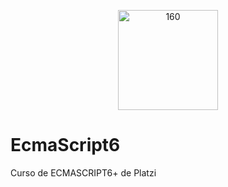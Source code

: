 <p align="center">
  <a href="https://es.wikipedia.org/" target="blank"><img src="https://upload.wikimedia.org/wikipedia/commons/6/6a/JavaScript-logo.png" width="160" alt="160" /></a>
</p>

# EcmaScript6

Curso de ECMASCRIPT6+ de Platzi
